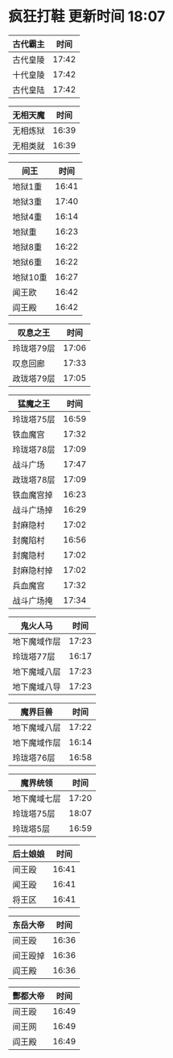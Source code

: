 # 疯狂打鞋 更新时间 18:07

| 古代霸主   | 时间    |
|--------|-------|
| 古代皇陵 | 17:42 |
| 十代皇陵 | 17:42 |
| 古代皇陆 | 17:42 |

| 无相天魔   | 时间    |
|--------|-------|
| 无相炼狱 | 16:39 |
| 无相类就 | 16:39 |

| 间王   | 时间    |
|--------|-------|
| 地狱1重 | 16:41 |
| 地狱3重 | 17:40 |
| 地狱4重 | 16:14 |
| 地狱重 | 16:23 |
| 地狱8重 | 16:22 |
| 地狱6重 | 16:22 |
| 地狱10重 | 16:27 |
| 闻王欧 | 16:42 |
| 阎王殿 | 16:42 |

| 叹息之王   | 时间    |
|--------|-------|
| 玲珑塔79层 | 17:06 |
| 叹息回廊 | 17:33 |
| 政珑塔79层 | 17:05 |

| 猛魔之王   | 时间    |
|--------|-------|
| 玲珑塔75层 | 16:59 |
| 铁血魔宫 | 17:32 |
| 玲珑塔78层 | 17:09 |
| 战斗广场 | 17:47 |
| 政珑塔78层 | 17:09 |
| 铁血魔宫掉 | 16:23 |
| 战斗广场掉 | 16:29 |
| 封麻隐村 | 17:02 |
| 封魔陷村 | 16:56 |
| 封魔隐村 | 17:02 |
| 封麻隐村掉 | 17:02 |
| 兵血魔宫 | 17:32 |
| 战斗广场掩 | 17:34 |

| 鬼火人马   | 时间    |
|--------|-------|
| 地下魔域作层 | 17:23 |
| 玲珑塔77层 | 16:17 |
| 地下魔域八层 | 17:23 |
| 地下魔域八导 | 17:23 |

| 魔界巨兽   | 时间    |
|--------|-------|
| 地下魔域八层 | 17:22 |
| 地下魔域作层 | 16:14 |
| 玲珑塔76层 | 16:58 |

| 魔界统领   | 时间    |
|--------|-------|
| 地下魔域七层 | 17:20 |
| 玲珑塔75层 | 18:07 |
| 玲珑塔5层 | 16:59 |

| 后土娘娘   | 时间    |
|--------|-------|
| 间王殴 | 16:41 |
| 闻王殴 | 16:41 |
| 将王区 | 16:41 |

| 东岳大帝   | 时间    |
|--------|-------|
| 间王殴 | 16:36 |
| 间王殴掉 | 16:36 |
| 阎王殿 | 16:36 |

| 酆都大帝   | 时间    |
|--------|-------|
| 间王殴 | 16:49 |
| 间王网 | 16:49 |
| 阎王殿 | 16:49 |